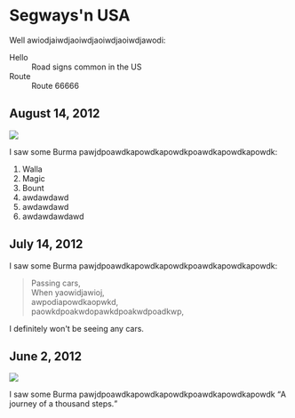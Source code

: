 <html>
	<head>
		<title>My Trip Around the USA on a Segway</title>
	</head>
	<body>
		<h1>Segways'n USA</h1>
		<p>
			Well awiodjaiwdjaoiwdjaoiwdjaoiwdjawodi:
		</p>
		<dl>
			<dt>Hello</dt>
			<dd>Road signs common in the US</dd>
			<dt>Route</dt>
			<dd>Route 66666</dd>
		</dl>
		<h2>August 14, 2012</h2>
		<img src="images/segway2.jpg">	
		<p>
			I saw some Burma pawjdpoawdkapowdkapowdkpoawdkapowdkapowdk:
		</p>
		<ol>
			<li>Walla</li>
			<li>Magic</li>
			<li>Bount</li>
			<li>awdawdawd</li>
			<li>awdawdawd</li>
			<li>awdawdawdawd</li>
		</ol>
		<h2>July 14, 2012</h2>
		<p>
			I saw some Burma pawjdpoawdkapowdkapowdkpoawdkapowdkapowdk:
		</p>
		<blockquote>
			Passing cars,<br>
			When yaowidjawioj,<br>
			awpodiapowdkaopwkd,<br>
			paowkdpoakwdopawkdpoakwdpoadkwp,<br>
		</blockquote>
		<p>
			I definitely won't be seeing any cars.
		</p>
		<h2>June 2, 2012</h2>
		<img src="images/segway1.jpg">
		<p>
			I saw some Burma pawjdpoawdkapowdkapowdkpoawdkapowdkapowdk <q>A journey of a thousand steps.</q>
		</p>
	</body>
</html>
